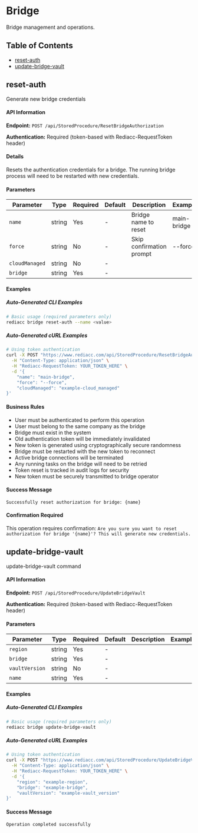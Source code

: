 # Bridge

Bridge management and operations.

## Table of Contents

- [reset-auth](#reset-auth)
- [update-bridge-vault](#update-bridge-vault)

## reset-auth

Generate new bridge credentials

#### API Information

**Endpoint:** `POST /api/StoredProcedure/ResetBridgeAuthorization`

**Authentication:** Required (token-based with Rediacc-RequestToken header)

#### Details

Resets the authentication credentials for a bridge. The running bridge process will need to be restarted with new credentials.

#### Parameters

| Parameter | Type | Required | Default | Description | Example |
|-----------|------|----------|---------|-------------|---------|
| `name` | string | Yes | - | Bridge name to reset | main-bridge |
| `force` | string | No | - | Skip confirmation prompt | --force |
| `cloudManaged` | string | No | - |  |  |
| `bridge` | string | Yes | - |  |  |


#### Examples

##### Auto-Generated CLI Examples

```bash
# Basic usage (required parameters only)
rediacc bridge reset-auth --name <value>
```

##### Auto-Generated cURL Examples

```bash
# Using token authentication
curl -X POST "https://www.rediacc.com/api/StoredProcedure/ResetBridgeAuthorization" \
  -H "Content-Type: application/json" \
  -H "Rediacc-RequestToken: YOUR_TOKEN_HERE" \
  -d '{
    "name": "main-bridge",
    "force": "--force",
    "cloudManaged": "example-cloud_managed"
}'
```

#### Business Rules

- User must be authenticated to perform this operation
- User must belong to the same company as the bridge
- Bridge must exist in the system
- Old authentication token will be immediately invalidated
- New token is generated using cryptographically secure randomness
- Bridge must be restarted with the new token to reconnect
- Active bridge connections will be terminated
- Any running tasks on the bridge will need to be retried
- Token reset is tracked in audit logs for security
- New token must be securely transmitted to bridge operator

#### Success Message

`Successfully reset authorization for bridge: {name}`

#### Confirmation Required

This operation requires confirmation: `Are you sure you want to reset authorization for bridge '{name}'? This will generate new credentials.`

## update-bridge-vault

update-bridge-vault command

#### API Information

**Endpoint:** `POST /api/StoredProcedure/UpdateBridgeVault`

**Authentication:** Required (token-based with Rediacc-RequestToken header)

#### Parameters

| Parameter | Type | Required | Default | Description | Example |
|-----------|------|----------|---------|-------------|---------|
| `region` | string | Yes | - |  |  |
| `bridge` | string | Yes | - |  |  |
| `vaultVersion` | string | No | - |  |  |
| `name` | string | Yes | - |  |  |


#### Examples

##### Auto-Generated CLI Examples

```bash
# Basic usage (required parameters only)
rediacc bridge update-bridge-vault
```

##### Auto-Generated cURL Examples

```bash
# Using token authentication
curl -X POST "https://www.rediacc.com/api/StoredProcedure/UpdateBridgeVault" \
  -H "Content-Type: application/json" \
  -H "Rediacc-RequestToken: YOUR_TOKEN_HERE" \
  -d '{
    "region": "example-region",
    "bridge": "example-bridge",
    "vaultVersion": "example-vault_version"
}'
```

#### Success Message

`Operation completed successfully`

